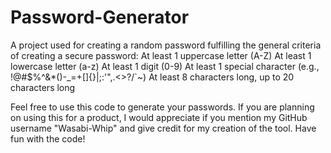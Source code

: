 # Password-Generator

A project used for creating a random password fulfilling the general criteria of creating a secure password:
At least 1 uppercase letter (A-Z)
At least 1 lowercase letter (a-z)
At least 1 digit (0-9)
At least 1 special character (e.g., !@#$%^&*()-_=+[]{}|;:'",.<>?/`~)
At least 8 characters long, up to 20 characters long

Feel free to use this code to generate your passwords.
If you are planning on using this for a product, I would appreciate if you mention my GitHub username "Wasabi-Whip" and give credit for my creation of the tool.
Have fun with the code!

